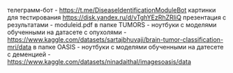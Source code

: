 телеграмм-бот - https://t.me/DiseaseIdentificationModuleBot
картинки для тестирования https://disk.yandex.ru/d/vTghYEzRhZRIiQ
презентация с результатами - moduleid.pdf
в папке TUMORS - ноутбуки с моделями обученными на датасете с опухолями - https://www.kaggle.com/datasets/sartajbhuvaji/brain-tumor-classification-mri/data
в папке OASIS - ноутбуки с моделями обученными на датесете с деменцией - https://www.kaggle.com/datasets/ninadaithal/imagesoasis/data
